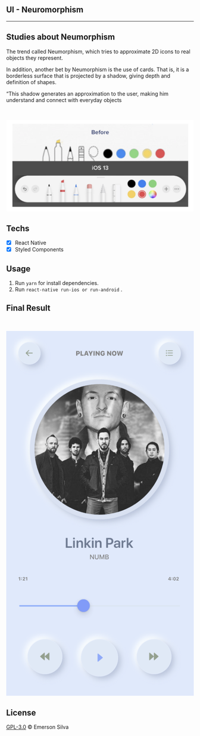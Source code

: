 ## UI - Neuromorphism

<hr>

## Studies about Neumorphism

The trend called Neumorphism, which tries to approximate 2D icons to real objects they represent.

In addition, another bet by Neumorphism is the use of cards. That is, it is a borderless surface that is projected by a shadow, giving depth and definition of shapes.

“This shadow generates an approximation to the user, making him understand and connect with everyday objects

<br />

![Example](example.png 'Example of Neumorphism')

## Techs

- [x] React Native
- [x] Styled Components

## Usage

1. Run `yarn` for install dependencies.<br />
1. Run `react-native run-ios or run-android` .<br />

## Final Result

<br />

![Example](result.png 'Example of Neumorphism')

## License

[GPL-3.0](emersonjds@fsf.com) © Emerson Silva

